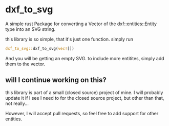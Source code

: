 # dxf_to_svg

A simple rust Package for converting a Vector of the dxf::entities::Entity type into an SVG string.

this library is so simple, that it's just one function. simply run

```rs
dxf_to_svg::dxf_to_svg(vec![])
```

And you will be getting an empty SVG. to include more entitites, simply add them to the vector.

## will I continue working on this?

this library is part of a small (closed source) project of mine. I will probably update it if I see I need to for the closed source project, but other than that, not really...

However, I will accept pull requests, so feel free to add support for other entities.

